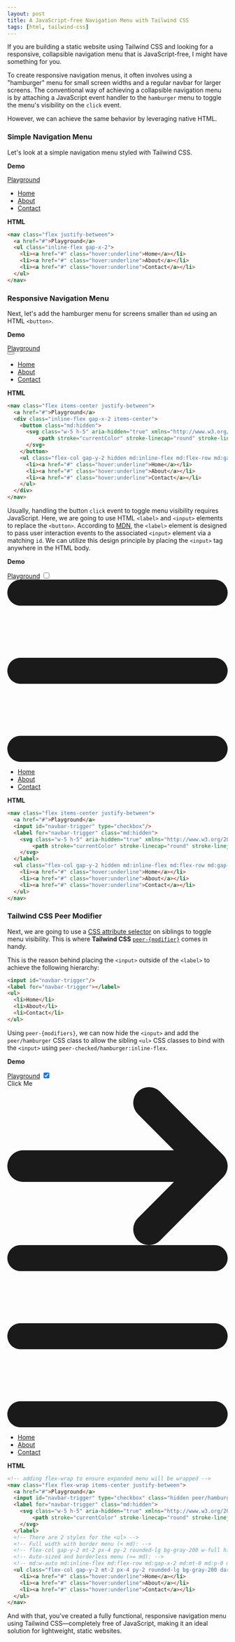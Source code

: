 ```yaml
---
layout: post
title: A JavaScript-free Navigation Menu with Tailwind CSS
tags: [html, tailwind-css]
---
```


If you are building a static website using Tailwind CSS and looking for a responsive, collapsible navigation menu that is JavaScript-free, I might have something for you.

To create responsive navigation menus, it often involves using a "hamburger" menu for small screen widths and a regular navbar for larger screens. The conventional way of achieving a collapsible navigation menu is by attaching a JavaScript event handler to the `hamburger` menu to toggle the menu's visibility on the `click` event.

However, we can achieve the same behavior by leveraging native HTML.

### Simple Navigation Menu

Let's look at a simple navigation menu styled with Tailwind CSS.

**Demo**
<div class="not-prose p-4 border border-2 rounded-lg border-gray-200 dark:border-gray-700">
  <nav class="flex justify-between">
    <a href="#">Playground</a>
    <ul class="inline-flex gap-x-2">
      <li><a href="#" class="hover:underline">Home</a></li>
      <li><a href="#" class="hover:underline">About</a></li>
      <li><a href="#" class="hover:underline">Contact</a></li>
    </ul>
  </nav>
</div>

**HTML**
```html
<nav class="flex justify-between">
  <a href="#">Playground</a>
  <ul class="inline-flex gap-x-2">
    <li><a href="#" class="hover:underline">Home</a></li>
    <li><a href="#" class="hover:underline">About</a></li>
    <li><a href="#" class="hover:underline">Contact</a></li>
  </ul>
</nav>
```

### Responsive Navigation Menu

Next, let's add the hamburger menu for screens smaller than `md` using an HTML `<button>`.

**Demo**
<div class="not-prose p-4 border border-2 rounded-lg border-gray-200 dark:border-gray-700">
  <nav class="flex items-center justify-between">
    <a href="#">Playground</a>
    <div class="inline-flex gap-x-2 items-center">
      <button>
        <svg class="w-5 h-5" aria-hidden="true" xmlns="http://www.w3.org/2000/svg" fill="none" viewBox="0 0 17 14">
            <path stroke="currentColor" stroke-linecap="round" stroke-linejoin="round" stroke-width="2" d="M1 1h15M1 7h15M1 13h15"/>
        </svg>
      </button>
      <ul class="flex-col gap-y-2 hidden">
        <li><a href="#" class="hover:underline">Home</a></li>
        <li><a href="#" class="hover:underline">About</a></li>
        <li><a href="#" class="hover:underline">Contact</a></li>
      </ul>
    </div>
  </nav>
</div>

**HTML**
```html
<nav class="flex items-center justify-between">
  <a href="#">Playground</a>
  <div class="inline-flex gap-x-2 items-center">
    <button class="md:hidden">
      <svg class="w-5 h-5" aria-hidden="true" xmlns="http://www.w3.org/2000/svg" fill="none" viewBox="0 0 17 14">
          <path stroke="currentColor" stroke-linecap="round" stroke-linejoin="round" stroke-width="2" d="M1 1h15M1 7h15M1 13h15"/>
      </svg>
    </button>
    <ul class="flex-col gap-y-2 hidden md:inline-flex md:flex-row md:gap-x-2">
      <li><a href="#" class="hover:underline">Home</a></li>
      <li><a href="#" class="hover:underline">About</a></li>
      <li><a href="#" class="hover:underline">Contact</a></li>
    </ul>
  </div>
</nav>
```

Usually, handling the button `click` event to toggle menu visibility requires JavaScript. Here, we are going to use HTML `<label>` and `<input>` elements to replace the `<button>`. According to [MDN](https://developer.mozilla.org/en-US/docs/Web/HTML/Element/label), the `<label>` element is designed to pass user interaction events to the associated `<input>` element via a matching `id`. We can utilize this design principle by placing the `<input>` tag anywhere in the HTML body.

**Demo**
<div class="not-prose p-4 border border-2 rounded-lg border-gray-200 dark:border-gray-700">
  <nav class="flex items-center justify-between">
    <a href="#">Playground</a>
    <input id="navbar-trigger-1" type="checkbox"/>
    <label for="navbar-trigger-1">
      <svg class="w-5 h-5" aria-hidden="true" xmlns="http://www.w3.org/2000/svg" fill="none" viewBox="0 0 17 14">
          <path stroke="currentColor" stroke-linecap="round" stroke-linejoin="round" stroke-width="2" d="M1 1h15M1 7h15M1 13h15"/>
      </svg>
    </label>
    <ul class="flex-col gap-y-2 hidden">
      <li><a href="#" class="hover:underline">Home</a></li>
      <li><a href="#" class="hover:underline">About</a></li>
      <li><a href="#" class="hover:underline">Contact</a></li>
    </ul>
  </nav>
</div>

**HTML**
```html
<nav class="flex items-center justify-between">
  <a href="#">Playground</a>
  <input id="navbar-trigger" type="checkbox"/>
  <label for="navbar-trigger" class="md:hidden">
    <svg class="w-5 h-5" aria-hidden="true" xmlns="http://www.w3.org/2000/svg" fill="none" viewBox="0 0 17 14">
        <path stroke="currentColor" stroke-linecap="round" stroke-linejoin="round" stroke-width="2" d="M1 1h15M1 7h15M1 13h15"/>
    </svg>
  </label>
  <ul class="flex-col gap-y-2 hidden md:inline-flex md:flex-row md:gap-x-2">
    <li><a href="#" class="hover:underline">Home</a></li>
    <li><a href="#" class="hover:underline">About</a></li>
    <li><a href="#" class="hover:underline">Contact</a></li>
  </ul>
</nav>
```

### Tailwind CSS Peer Modifier

Next, we are going to use a [CSS attribute selector](https://developer.mozilla.org/en-US/docs/Web/CSS/Attribute_selectors) on siblings to toggle menu visibility. This is where **Tailwind CSS** [`peer-{modifier}`](https://tailwindcss.com/docs/hover-focus-and-other-states#styling-based-on-sibling-state) comes in handy.

This is the reason behind placing the `<input>` outside of the `<label>` to achieve the following hierarchy:
```html
<input id="navbar-trigger"/>
<label for="navbar-trigger"></label>
<ul>
  <li>Home</li>
  <li>About</li>
  <li>Contact</li>
</ul>
```

Using `peer-{modifiers}`, we can now hide the `<input>` and add the `peer/hamburger` CSS class to allow the sibling `<ul>` CSS classes to bind with the `<input>` using `peer-checked/hamburger:inline-flex`.

**Demo**
<div class="not-prose p-4 border border-2 rounded-lg border-gray-200 dark:border-gray-700">
  <nav class="flex flex-wrap items-center justify-between">
    <a href="#">Playground</a>
    <input id="navbar-trigger" type="checkbox" checked class="hidden peer/hamburger"/>
    <div class="inline-flex items-center gap-x-4">
      <div class="inline-flex items-center font-semibold text-blue-700 dark:text-sky-500">
        Click Me
        <svg class="rtl:rotate-180 w-3.5 h-3.5 ms-2" xmlns="http://www.w3.org/2000/svg" fill="none" viewBox="0 0 14 10">
          <path stroke="currentColor" stroke-linecap="round" stroke-linejoin="round" stroke-width="2" d="M1 5h12m0 0L9 1m4 4L9 9"/>
        </svg>
      </div>
      <label for="navbar-trigger">
        <svg class="w-5 h-5" aria-hidden="true" xmlns="http://www.w3.org/2000/svg" fill="none" viewBox="0 0 17 14">
            <path stroke="currentColor" stroke-linecap="round" stroke-linejoin="round" stroke-width="2" d="M1 1h15M1 7h15M1 13h15"/>
        </svg>
      </label>
    </div>
    <ul class="flex-col gap-y-2 mt-2 px-4 py-2 rounded-lg bg-gray-200 dark:bg-gray-800 w-full hidden peer-checked/hamburger:inline-flex">
      <li><a href="#" class="hover:underline">Home</a></li>
      <li><a href="#" class="hover:underline">About</a></li>
      <li><a href="#" class="hover:underline">Contact</a></li>
    </ul>
  </nav>
</div>

**HTML**
```html
<!-- adding flex-wrap to ensure expanded menu will be wrapped -->
<nav class="flex flex-wrap items-center justify-between">
  <a href="#">Playground</a>
  <input id="navbar-trigger" type="checkbox" class="hidden peer/hamburger"/>
  <label for="navbar-trigger" class="md:hidden">
    <svg class="w-5 h-5" aria-hidden="true" xmlns="http://www.w3.org/2000/svg" fill="none" viewBox="0 0 17 14">
        <path stroke="currentColor" stroke-linecap="round" stroke-linejoin="round" stroke-width="2" d="M1 1h15M1 7h15M1 13h15"/>
    </svg>
  </label>
  <!-- There are 2 styles for the <ul> -->
  <!-- Full width with border menu (< md): -->
  <!-- flex-col gap-y-2 mt-2 px-4 py-2 rounded-lg bg-gray-200 w-full hidden peer-checked/hamburger:inline-flex -->
  <!-- Auto-sized and borderless menu (>= md): -->
  <!-- md:w-auto md:inline-flex md:flex-row md:gap-x-2 md:mt-0 md:p-0 md:rounded-none md:bg-transparent -->
  <ul class="flex-col gap-y-2 mt-2 px-4 py-2 rounded-lg bg-gray-200 dark:bg-gray-800 w-full hidden peer-checked/hamburger:inline-flex md:w-auto md:inline-flex md:flex-row md:gap-x-2 md:mt-0 md:p-0 md:rounded-none md:bg-transparent">
    <li><a href="#" class="hover:underline">Home</a></li>
    <li><a href="#" class="hover:underline">About</a></li>
    <li><a href="#" class="hover:underline">Contact</a></li>
  </ul>
</nav>
```

And with that, you've created a fully functional, responsive navigation menu using Tailwind CSS—completely free of JavaScript, making it an ideal solution for lightweight, static websites.
